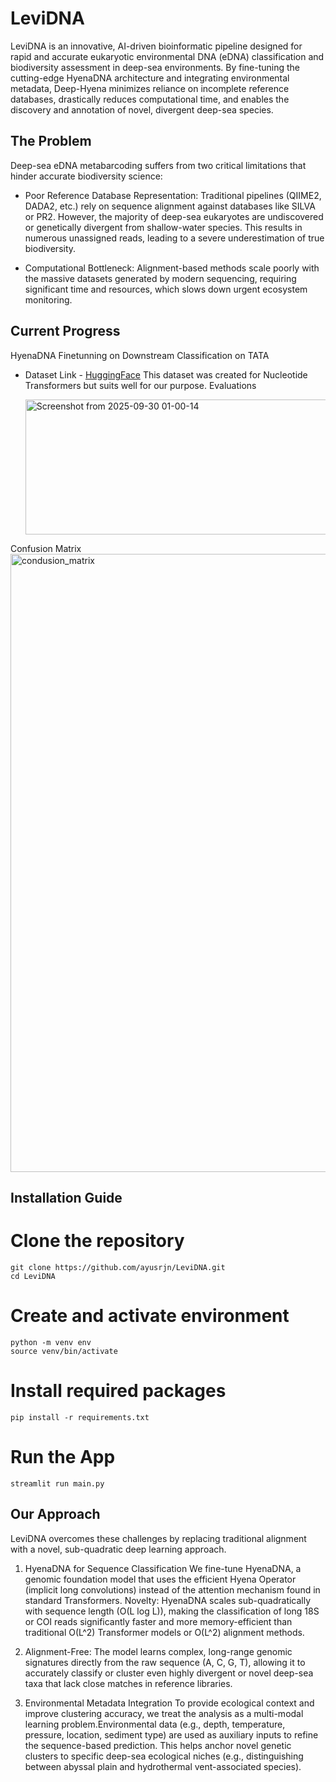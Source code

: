 # LeviDNA
LeviDNA is an innovative, AI-driven bioinformatic pipeline designed for rapid and accurate eukaryotic environmental DNA (eDNA) classification and biodiversity assessment in deep-sea environments.
By fine-tuning the cutting-edge HyenaDNA architecture and integrating environmental metadata, Deep-Hyena minimizes reliance on incomplete reference databases, drastically reduces computational time, and enables the discovery and annotation of novel, divergent deep-sea species.
## The Problem
Deep-sea eDNA metabarcoding suffers from two critical limitations that hinder accurate biodiversity science:

- Poor Reference Database Representation: Traditional pipelines (QIIME2, DADA2, etc.) rely on sequence alignment against databases like SILVA or PR2. However, the majority of deep-sea eukaryotes are undiscovered or genetically divergent from shallow-water species. This results in numerous unassigned reads, leading to a severe underestimation of true biodiversity.

- Computational Bottleneck: Alignment-based methods scale poorly with the massive datasets generated by modern sequencing, requiring significant time and resources, which slows down urgent ecosystem monitoring.

 ## Current Progress
  HyenaDNA Finetunning on Downstream Classification on TATA
  - Dataset Link - [HuggingFace](https://huggingface.co/datasets/InstaDeepAI/nucleotide_transformer_downstream_tasks) This dataset was created for Nucleotide Transformers but suits well for our purpose.
    Evaluations
    
    <img width="647" height="216" alt="Screenshot from 2025-09-30 01-00-14" src="https://github.com/user-attachments/assets/61472511-643b-4581-a976-01ea0ac251a4" />

Confusion Matrix
<img width="930" height="989" alt="condusion_matrix" src="https://github.com/user-attachments/assets/bc00a939-a73e-4e43-aa56-a0ce46642631" />

## Installation Guide
# Clone the repository
```
git clone https://github.com/ayusrjn/LeviDNA.git
cd LeviDNA
```

# Create and activate environment
```
python -m venv env
source venv/bin/activate
```

# Install required packages
```
pip install -r requirements.txt
```
# Run the App
```
streamlit run main.py
```

## Our Approach
LeviDNA overcomes these challenges by replacing traditional alignment with a novel, sub-quadratic deep learning approach.

1. HyenaDNA for Sequence Classification
We fine-tune HyenaDNA, a genomic foundation model that uses the efficient Hyena Operator (implicit long convolutions) instead of the attention mechanism found in standard Transformers.
Novelty: HyenaDNA scales sub-quadratically with sequence length (O(L log L)), making the classification of long 18S or COI reads significantly faster and more memory-efficient than traditional O(L^2) Transformer models or O(L^2) alignment methods.

2. Alignment-Free: The model learns complex, long-range genomic signatures directly from the raw sequence (A, C, G, T), allowing it to accurately classify or cluster even highly divergent or novel deep-sea taxa that lack close matches in reference libraries.

3. Environmental Metadata Integration
To provide ecological context and improve clustering accuracy, we treat the analysis as a multi-modal learning problem.Environmental data (e.g., depth, temperature, pressure, location, sediment type) are used as auxiliary inputs to refine the sequence-based prediction. This helps anchor novel genetic clusters to specific deep-sea ecological niches (e.g., distinguishing between abyssal plain and hydrothermal vent-associated species).

